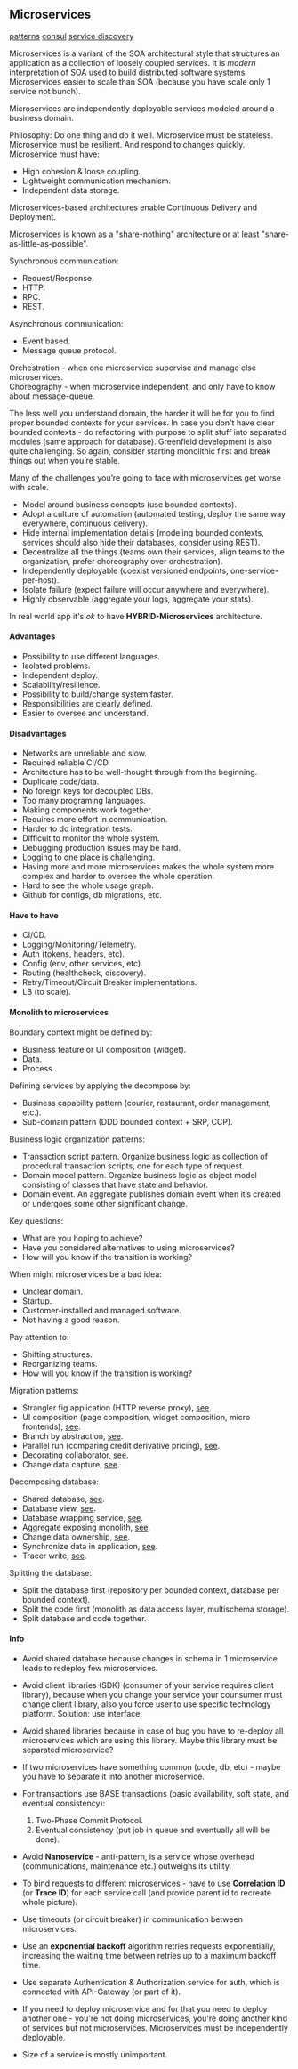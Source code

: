 Microservices
-

[patterns](https://microservices.io/patterns/)
[consul](https://www.consul.io/)
[service discovery](https://github.com/etcd-io/etcd)

Microservices is a variant of the SOA
architectural style that structures an application as a collection of loosely coupled services.
It is *modern* interpretation of SOA used to build distributed software systems.
Microservices easier to scale than SOA (because you have scale only 1 service not bunch).

Microservices are independently deployable services modeled around a business domain.

Philosophy: Do one thing and do it well.
Microservice must be stateless.
Microservice must be resilient. And respond to changes quickly.
Microservice must have:
* High cohesion & loose coupling.
* Lightweight communication mechanism.
* Independent data storage.

Microservices-based architectures enable Continuous Delivery and Deployment.

Microservices is known as a "share-nothing" architecture
or at least "share-as-little-as-possible".

Synchronous communication:
* Request/Response.
* HTTP.
* RPC.
* REST.

Asynchronous communication:
* Event based.
* Message queue protocol.

Orchestration - when one microservice supervise and manage else microservices.
<br>Choreography - when microservice independent, and only have to know about message-queue.

The less well you understand domain,
the harder it will be for you to find proper bounded contexts for your services.
In case you don't have clear bounded contexts - do refactoring
with purpose to split stuff into separated modules (same approach for database).
Greenfield development is also quite challenging.
So again, consider starting monolithic first and break things out when you’re stable.

Many of the challenges you’re going to face with microservices get worse with scale.

* Model around business concepts
  (use bounded contexts).
* Adopt a culture of automation
  (automated testing, deploy the same way everywhere, continuous delivery).
* Hide internal implementation details
  (modeling bounded contexts, services should also hide their databases, consider using REST).
* Decentralize all the things
  (teams own their services, align teams to the organization, prefer choreography over orchestration).
* Independently deployable
  (coexist versioned endpoints, one-service-per-host).
* Isolate failure
  (expect failure will occur anywhere and everywhere).
* Highly observable
  (aggregate your logs, aggregate your stats).

In real world app it's *ok* to have **HYBRID-Microservices** architecture.

#### Advantages

* Possibility to use different languages.
* Isolated problems.
* Independent deploy.
* Scalability/resilience.
* Possibility to build/change system faster.
* Responsibilities are clearly defined.
* Easier to oversee and understand.

#### Disadvantages

* Networks are unreliable and slow.
* Required reliable CI/CD.
* Architecture has to be well-thought through from the beginning.
* Duplicate code/data.
* No foreign keys for decoupled DBs.
* Too many programing languages.
* Making components work together.
* Requires more effort in communication.
* Harder to do integration tests.
* Difficult to monitor the whole system.
* Debugging production issues may be hard.
* Logging to one place is challenging.
* Having more and more microservices makes the whole system more complex and harder to oversee the whole operation.
* Hard to see the whole usage graph.
* Github for configs, db migrations, etc.

#### Have to have

* CI/CD.
* Logging/Monitoring/Telemetry.
* Auth (tokens, headers, etc).
* Config (env, other services, etc).
* Routing (healthcheck, discovery).
* Retry/Timeout/Circuit Breaker implementations.
* LB (to scale).

#### Monolith to microservices

Boundary context might be defined by:
* Business feature or UI composition (widget).
* Data.
* Process.

Defining services by applying the decompose by:
* Business capability pattern (courier, restaurant, order management, etc.).
* Sub-domain pattern (DDD bounded context + SRP, CCP).

Business logic organization patterns:
* Transaction script pattern.
  Organize business logic as collection of procedural transaction scripts, one for each type of request.
* Domain model pattern.
  Organize business logic as object model consisting of classes that have state and behavior.
* Domain event.
  An aggregate publishes domain event when it’s created or undergoes some other significant change.

Key questions:
* What are you hoping to achieve?
* Have you considered alternatives to using microservices?
* How will you know if the transition is working?

When might microservices be a bad idea:
* Unclear domain.
* Startup.
* Customer-installed and managed software.
* Not having a good reason.

Pay attention to:
* Shifting structures.
* Reorganizing teams.
* How will you know if the transition is working?

Migration patterns:
* Strangler fig application (HTTP reverse proxy), [see](https://gist.github.com/cn0047/384d6938ebef985347b29c15476b55c5/raw/6bca609ed5dae87c29e867db082cb35db8a84b29/microservices.MigrationPattern.StranglerFigApplication.png).
* UI composition (page composition, widget composition, micro frontends), [see](https://gist.github.com/cn0047/384d6938ebef985347b29c15476b55c5/raw/6bca609ed5dae87c29e867db082cb35db8a84b29/microservices.MigrationPattern.UIComposition.png).
* Branch by abstraction, [see](https://gist.github.com/cn0047/384d6938ebef985347b29c15476b55c5/raw/6bca609ed5dae87c29e867db082cb35db8a84b29/microservices.MigrationPattern.BranchByAbstraction.png).
* Parallel run (comparing credit derivative pricing), [see](https://gist.github.com/cn0047/384d6938ebef985347b29c15476b55c5/raw/6bca609ed5dae87c29e867db082cb35db8a84b29/microservices.MigrationPattern.ParallelRun.png).
* Decorating collaborator, [see](https://gist.github.com/cn0047/384d6938ebef985347b29c15476b55c5/raw/6bca609ed5dae87c29e867db082cb35db8a84b29/microservices.MigrationPattern.DecoratingCollaborator.png).
* Change data capture, [see](https://gist.github.com/cn0047/384d6938ebef985347b29c15476b55c5/raw/6bca609ed5dae87c29e867db082cb35db8a84b29/microservices.MigrationPattern.ChangeDataCapture.png).

Decomposing database:
* Shared database, [see](https://gist.github.com/cn0047/384d6938ebef985347b29c15476b55c5/raw/6bca609ed5dae87c29e867db082cb35db8a84b29/microservices.DecomposingDataBase.SharedDatabase.png).
* Database view, [see](https://gist.github.com/cn0047/384d6938ebef985347b29c15476b55c5/raw/6bca609ed5dae87c29e867db082cb35db8a84b29/microservices.DecomposingDataBase.DatabaseView.png).
* Database wrapping service, [see](https://gist.github.com/cn0047/384d6938ebef985347b29c15476b55c5/raw/6bca609ed5dae87c29e867db082cb35db8a84b29/microservices.DecomposingDataBase.DatabaseWrappingService.png).
* Aggregate exposing monolith, [see](https://gist.github.com/cn0047/384d6938ebef985347b29c15476b55c5/raw/6bca609ed5dae87c29e867db082cb35db8a84b29/microservices.DecomposingDataBase.AggregateExposingMonolith.png).
* Change data ownership, [see](https://gist.github.com/cn0047/384d6938ebef985347b29c15476b55c5/raw/6bca609ed5dae87c29e867db082cb35db8a84b29/microservices.DecomposingDataBase.ChangeDataOwnership.png).
* Synchronize data in application, [see](https://gist.github.com/cn0047/384d6938ebef985347b29c15476b55c5/raw/6bca609ed5dae87c29e867db082cb35db8a84b29/microservices.DecomposingDataBase.SynchronizeDataInApplication.png).
* Tracer write, [see](https://gist.github.com/cn0047/384d6938ebef985347b29c15476b55c5/raw/6bca609ed5dae87c29e867db082cb35db8a84b29/microservices.DecomposingDataBase.TracerWrite.png).

Splitting the database:
* Split the database first (repository per bounded context, database per bounded context).
* Split the code first (monolith as data access layer, multischema storage).
* Split database and code together.

#### Info

* Avoid shared database because changes in schema in 1 microservice
leads to redeploy few microservices.

* Avoid client libraries (SDK) (consumer of your service requires client library),
because when you change your service your counsumer must change client library,
also you force user to use specific technology platform.
Solution: use interface.

* Avoid shared libraries because in case of bug you have to re-deploy all microservices
which are using this library. Maybe this library must be separated microservice?

* If two microservices have something common
(code, db, etc) - maybe you have to separate it into another microservice.

* For transactions use BASE transactions
(basic availability, soft state, and eventual consistency):
  1. Two-Phase Commit Protocol.
  2. Eventual consistency (put job in queue and eventually all will be done).

* Avoid **Nanoservice** - anti-pattern,
is a service whose overhead (communications, maintenance etc.) outweighs its utility.

* To bind requests to different microservices -
have to use **Correlation ID** (or **Trace ID**) for each service call
(and provide parent id to recreate whole picture).

* Use timeouts (or circuit breaker) in communication between microservices.

* Use an **exponential backoff** algorithm retries requests exponentially,
increasing the waiting time between retries up to a maximum backoff time.

* Use separate Authentication & Authorization service for auth,
which is connected with API-Gateway (or part of it).

* If you need to deploy microservice and for that you need to deploy another one - you're not
doing microservices, you're doing another kind of services but not microservices.
Microservices must be independently deployable.

* Size of a service is mostly unimportant.
